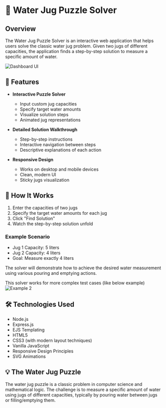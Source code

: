 # 🏺 Water Jug Puzzle Solver

## Overview

The Water Jug Puzzle Solver is an interactive web application that helps users solve the classic water jug problem. Given two jugs of different capacities, the application finds a step-by-step solution to measure a specific amount of water.

![Dashboard UI](./temp/Water%20Jug%20Puzzle%20Solver_Working_Video_2025-03-07%2001-35-12.gif)

## 🌟 Features

- **Interactive Puzzle Solver**
  - Input custom jug capacities
  - Specify target water amounts
  - Visualize solution steps
  - Animated jug representations

- **Detailed Solution Walkthrough**
  - Step-by-step instructions
  - Interactive navigation between steps
  - Descriptive explanations of each action

- **Responsive Design**
  - Works on desktop and mobile devices
  - Clean, modern UI
  - Sticky jugs visualization

## 🚀 How It Works

1. Enter the capacities of two jugs
2. Specify the target water amounts for each jug
3. Click "Find Solution"
4. Watch the step-by-step solution unfold

### Example Scenario
- Jug 1 Capacity: 5 liters
- Jug 2 Capacity: 4 liters
- Goal: Measure exactly 4 liters

The solver will demonstrate how to achieve the desired water measurement using various pouring and emptying actions.

This solver works for more complex test cases (like below example)
![Example 2](./temp/Water%20Jug%20Puzzle%20Solver_Working_Video%202025-03-07%2001-43-41.gif)

## 🛠 Technologies Used

- Node.js
- Express.js
- EJS Templating
- HTML5
- CSS3 (with modern layout techniques)
- Vanilla JavaScript
- Responsive Design Principles
- SVG Animations

## 💡 The Water Jug Puzzle

The water jug puzzle is a classic problem in computer science and mathematical logic. The challenge is to measure a specific amount of water using jugs of different capacities, typically by pouring water between jugs or filling/emptying them.
